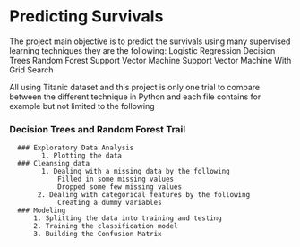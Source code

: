 # Predicting Survivals

The project main objective is to predict the survivals using many supervised learning techniques they are the following:
     Logistic Regression
     Decision Trees 
     Random Forest
     Support Vector Machine
     Support Vector Machine With Grid Search

All using Titanic dataset and this project is only one trial to compare between the different technique in Python and each file contains for example but not limited to the following 
  
### Decision Trees and Random Forest Trail
      ### Exploratory Data Analysis
            1. Plotting the data
      ### Cleansing data
            1. Dealing with a missing data by the following
                Filled in some missing values 
                Dropped some few missing values
           2. Dealing with categorical features by the following
                Creating a dummy variables
      ### Modeling
          1. Splitting the data into training and testing  
          2. Training the classification model 
          3. Building the Confusion Matrix
